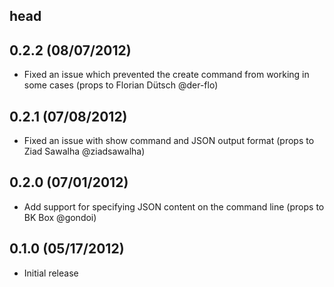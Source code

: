 ## head

## 0.2.2 (08/07/2012)
* Fixed an issue which prevented the create command from working in some cases (props to Florian Dütsch @der-flo)

## 0.2.1 (07/08/2012)
* Fixed an issue with show command and JSON output format (props to Ziad Sawalha @ziadsawalha)

## 0.2.0 (07/01/2012)
* Add support for specifying JSON content on the command line (props to BK Box @gondoi)

## 0.1.0 (05/17/2012)
* Initial release

